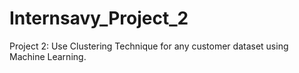 # Internsavy_Project_2
Project 2: Use Clustering Technique for any customer dataset using Machine Learning.
